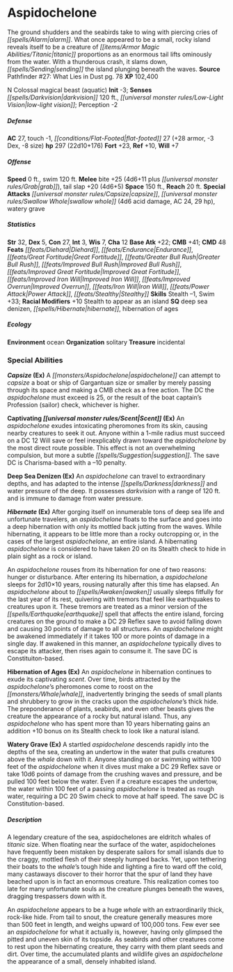 ﻿---
cssclass: [monsters]
title1: Aspidochelone
desc_short: The ground shudders and the seabirds take to wing with piercing cries
  of alarm. What once appeared to be a small, rocky island reveals itself to be a
  creature of titanic proportions as an enormous tail lifts ominously from the water.
  With a thunderous crash, it slams down, sending the island plunging beneath the
  waves.
title2: Aspidochelone
CR: 17
sources:
- name: 'Pathfinder #27: What Lies in Dust'
  page: 78
  link: http://paizo.com/pathfinder/adventurePath/councilOfThieves/v5748btpy8b8h
XP: 102400
alignment: N
size: Colossal
type: magical beast
subtypes:
- aquatic
initiative:
  bonus: -3
senses:
  darkvision: 120
  low-light vision: true
AC:
  AC: 27
  touch: -1
  flat_footed: 27
  components:
    armor: 28
    dex: -3
    size: -8
HP:
  HP: 297
  long: 22d10+176
saves:
  fort: 23
  ref: 10
  will: 7
speeds:
  base: 0
  swim: 120
attacks:
  melee:
  - - text: bite +25 (4d6+11 plus grab)
      entries:
      - - damage: 4d6+11
        - effect: grab
      attack: bite
      bonus:
      - 25
    - text: tail slap +20 (4d6+5)
      entries:
      - - damage: 4d6+5
      attack: tail slap
      bonus:
      - 20
  special:
  - capsize
  - swallow whole (4d6 acid damage, AC 24, 29 hp)
  - watery grave
space: 150
reach: 20
ability_scores:
  STR: 32
  DEX: 5
  CON: 27
  INT: 3
  WIS: 7
  CHA: 12
BAB: 22
CMB: 41
CMD: 48
feats:
- name: Diehard
- name: Endurance
- name: Great Fortitude
- name: Greater Bull Rush
- name: Improved Bull Rush
- name: Improved Great Fortitude
- name: Improved Iron Will
- name: Improved Overrun
- name: Iron Will
- name: Power Attack
- name: Stealthy
skills:
  Stealth: -1
  Swim: 33
  Perception: -2
  _racial_mods:
    Stealth:
      to appear as an island: 10
special_qualities:
- deep sea denizen
- hibernate
- hibernation of ages
ecology:
  environment: ocean
  organization: solitary
  treasure_type: incidental
special_abilities:
  Capsize (Ex): A aspidochelone can attempt to capsize a boat or ship of Gargantuan
    size or smaller by merely passing through its space and making a CMB check as
    a free action. The DC the aspidochelone must exceed is 25, or the result of the
    boat captain's Profession (sailor) check, whichever is higher.
  Captivating Scent (Ex): An aspidochelone exudes intoxicating pheromones from its
    skin, causing nearby creatures to seek it out. Anyone within a 1-mile radius must
    succeed on a DC 12 Will save or feel inexplicably drawn toward the aspidochelone
    by the most direct route possible. This effect is not an overwhelming compulsion,
    but more a subtle suggestion. The save DC is Charisma-based with a -10 penalty.
  Deep Sea Denizen (Ex): An aspidochelone can travel to extraordinary depths, and
    has adapted to the intense darkness and water pressure of the deep. It possesses
    darkvision with a range of 120 ft. and is immune to damage from water pressure.
  Hibernate (Ex): |-
    After gorging itself on innumerable tons of deep sea life and unfortunate travelers, an aspidochelone floats to the surface and goes into a deep hibernation with only its mottled back jutting from the waves. While hibernating, it appears to be little more than a rocky outcropping or, in the cases of the largest aspidochelone, an entire island. A hibernating aspidochelone is considered to have taken 20 on its Stealth check to hide in plain sight as a rock or island.

    An aspidochelone rouses from its hibernation for one of two reasons: hunger or disturbance. After entering its hibernation, a aspidochelone sleeps for 2d10×10 years, rousing naturally after this time has elapsed. An aspidochelone about to awaken usually sleeps fitfully for the last year of its rest, quivering with tremors that feel like earthquakes to creatures upon it. These tremors are treated as a minor version of the earthquake spell that affects the entire island, forcing creatures on the ground to make a DC 29 Reflex save to avoid falling down and causing 30 points of damage to all structures. An aspidochelone might be awakened immediately if it takes 100 or more points of damage in a single day. If awakened in this manner, an aspidochelone typically dives to escape its attacker, then rises again to consume it. The save DC is Constituiton-based.
  Hibernation of Ages (Ex): An aspidochelone in hibernation continues to exude its
    captivating scent. Over time, birds attracted by the aspidochelone's pheromones
    come to roost on the whale, inadvertently bringing the seeds of small plants and
    shrubbery to grow in the cracks upon the aspidochelone's thick hide. The preponderance
    of plants, seabirds, and even other beasts gives the creature the appearance of
    a rocky but natural island. Thus, any aspidochelone who has spent more than 10
    years hibernating gains an addition +10 bonus on its Stealth check to look like
    a natural island.
  Watery Grave (Ex): A startled aspidochelone descends rapidly into the depths of
    the sea, creating an undertow in the water that pulls creatures above the whale
    down with it. Anyone standing on or swimming within 100 feet of the aspidochelone
    when it dives must make a DC 29 Reflex save or take 10d6 points of damage from
    the crushing waves and pressure, and be pulled 100 feet below the water. Even
    if a creature escapes the undertow, the water within 100 feet of a passing aspidochelone
    is treated as rough water, requiring a DC 20 Swim check to move at half speed.
    The save DC is Constitution-based.
desc_long: |-
  A legendary creature of the sea, aspidochelones are eldritch whales of titanic size. When floating near the surface of the water, aspidochelones have frequently been mistaken by desperate sailors for small islands due to the craggy, mottled flesh of their steeply humped backs. Yet, upon tethering their boats to the whale's tough hide and lighting a fire to ward off the cold, many castaways discover to their horror that the spur of land they have beached upon is in fact an enormous creature. This realization comes too late for many unfortunate souls as the creature plunges beneath the waves, dragging trespassers down with it.

  An aspidochelone appears to be a huge whale with an extraordinarily thick, rock-like hide. From tail to snout, the creature generally measures more than 500 feet in length, and weighs upward of 100,000 tons. Few ever see an aspidochelone for what it actually is, however, having only glimpsed the pitted and uneven skin of its topside. As seabirds and other creatures come to rest upon the hibernating creature, they carry with them plant seeds and dirt. Over time, the accumulated plants and wildlife gives an aspidochelone the appearance of a small, densely inhabited island.

---

# Aspidochelone
The ground shudders and the seabirds take to wing with piercing cries of _[[spells/Alarm|alarm]]_. What once appeared to be a small, rocky island reveals itself to be a creature of _[[items/Armor Magic Abilities/Titanic|titanic]]_ proportions as an enormous tail lifts ominously from the water. With a thunderous crash, it slams down, _[[spells/Sending|sending]]_ the island plunging beneath the waves.
**Source** Pathfinder #27: What Lies in Dust pg. 78
**XP** 102,400

N Colossal magical beast (aquatic)
**Init** -3; **Senses** _[[spells/Darkvision|darkvision]]_ 120 ft., _[[universal monster rules/Low-Light Vision|low-light vision]]_; Perception -2

##### Defense

**AC** 27, touch -1, _[[conditions/Flat-Footed|flat-footed]]_ 27 (+28 armor, -3 Dex, -8 size)
**hp** 297 (22d10+176)
**Fort** +23, **Ref** +10, **Will** +7

##### Offense
**Speed** 0 ft., swim 120 ft.
**Melee** bite +25 (4d6+11 plus _[[universal monster rules/Grab|grab]]_), tail slap +20 (4d6+5)
**Space** 150 ft., **Reach** 20 ft.
**Special Attacks** _[[universal monster rules/Capsize|capsize]]_, _[[universal monster rules/Swallow Whole|swallow whole]]_ (4d6 acid damage, AC 24, 29 hp), watery grave

##### Statistics
**Str** 32, **Dex** 5, **Con** 27, **Int** 3, **Wis** 7, **Cha** 12
**Base Atk** +22; **CMB** +41; **CMD** 48
**Feats** _[[feats/Diehard|Diehard]]_, _[[feats/Endurance|Endurance]]_, _[[feats/Great Fortitude|Great Fortitude]]_, _[[feats/Greater Bull Rush|Greater Bull Rush]]_, _[[feats/Improved Bull Rush|Improved Bull Rush]]_, _[[feats/Improved Great Fortitude|Improved Great Fortitude]]_, _[[feats/Improved Iron Will|Improved Iron Will]]_, _[[feats/Improved Overrun|Improved Overrun]]_, _[[feats/Iron Will|Iron Will]]_, _[[feats/Power Attack|Power Attack]]_, _[[feats/Stealthy|Stealthy]]_
**Skills** Stealth –1, Swim +33; **Racial Modifiers** +10 Stealth to appear as an island
**SQ** deep sea denizen, _[[spells/Hibernate|hibernate]]_, hibernation of ages

##### Ecology

**Environment** ocean
**Organization** solitary
**Treasure** incidental

### Special Abilities

**_Capsize_ (Ex)** A _[[monsters/Aspidochelone|aspidochelone]]_ can attempt to _capsize_ a boat or ship of Gargantuan size or smaller by merely passing through its space and making a CMB check as a free action. The DC the _aspidochelone_ must exceed is 25, or the result of the boat captain’s Profession (sailor) check, whichever is higher.

**Captivating _[[universal monster rules/Scent|Scent]]_ (Ex)** An _aspidochelone_ exudes intoxicating pheromones from its skin, causing nearby creatures to seek it out. Anyone within a 1-mile radius must succeed on a DC 12 Will save or feel inexplicably drawn toward the _aspidochelone_ by the most direct route possible. This effect is not an overwhelming compulsion, but more a subtle _[[spells/Suggestion|suggestion]]_. The save DC is Charisma-based with a –10 penalty.

**Deep Sea Denizen (Ex)** An _aspidochelone_ can travel to extraordinary depths, and has adapted to the intense _[[spells/Darkness|darkness]]_ and water pressure of the deep. It possesses _darkvision_ with a range of 120 ft. and is immune to damage from water pressure.

**_Hibernate_ (Ex)** After gorging itself on innumerable tons of deep sea life and unfortunate travelers, an _aspidochelone_ floats to the surface and goes into a deep hibernation with only its mottled back jutting from the waves. While hibernating, it appears to be little more than a rocky outcropping or, in the cases of the largest _aspidochelone_, an entire island. A hibernating _aspidochelone_ is considered to have taken 20 on its Stealth check to hide in plain sight as a rock or island.

An _aspidochelone_ rouses from its hibernation for one of two reasons: hunger or disturbance. After entering its hibernation, a _aspidochelone_ sleeps for 2d10×10 years, rousing naturally after this time has elapsed. An _aspidochelone_ about to _[[spells/Awaken|awaken]]_ usually sleeps fitfully for the last year of its rest, quivering with tremors that feel like earthquakes to creatures upon it. These tremors are treated as a minor version of the _[[spells/Earthquake|earthquake]]_ spell that affects the entire island, forcing creatures on the ground to make a DC 29 Reflex save to avoid falling down and causing 30 points of damage to all structures. An _aspidochelone_ might be awakened immediately if it takes 100 or more points of damage in a single day. If awakened in this manner, an _aspidochelone_ typically dives to escape its attacker, then rises again to consume it. The save DC is Constituiton-based.

**Hibernation of Ages (Ex)** An _aspidochelone_ in hibernation continues to exude its captivating _scent_. Over time, birds attracted by the _aspidochelone_’s pheromones come to roost on the _[[monsters/Whale|whale]]_, inadvertently bringing the seeds of small plants and shrubbery to grow in the cracks upon the _aspidochelone_’s thick hide. The preponderance of plants, seabirds, and even other beasts gives the creature the appearance of a rocky but natural island. Thus, any _aspidochelone_ who has spent more than 10 years hibernating gains an addition +10 bonus on its Stealth check to look like a natural island.

**Watery Grave (Ex)** A startled _aspidochelone_ descends rapidly into the depths of the sea, creating an undertow in the water that pulls creatures above the _whale_ down with it. Anyone standing on or swimming within 100 feet of the _aspidochelone_ when it dives must make a DC 29 Reflex save or take 10d6 points of damage from the crushing waves and pressure, and be pulled 100 feet below the water. Even if a creature escapes the undertow, the water within 100 feet of a passing _aspidochelone_ is treated as rough water, requiring a DC 20 Swim check to move at half speed. The save DC is Constitution-based.

##### Description

A legendary creature of the sea, aspidochelones are eldritch whales of _titanic_ size. When floating near the surface of the water, aspidochelones have frequently been mistaken by desperate sailors for small islands due to the craggy, mottled flesh of their steeply humped backs. Yet, upon tethering their boats to the _whale_’s tough hide and lighting a fire to ward off the cold, many castaways discover to their horror that the spur of land they have beached upon is in fact an enormous creature. This realization comes too late for many unfortunate souls as the creature plunges beneath the waves, dragging trespassers down with it.

An _aspidochelone_ appears to be a huge _whale_ with an extraordinarily thick, rock-like hide. From tail to snout, the creature generally measures more than 500 feet in length, and weighs upward of 100,000 tons. Few ever see an _aspidochelone_ for what it actually is, however, having only glimpsed the pitted and uneven skin of its topside. As seabirds and other creatures come to rest upon the hibernating creature, they carry with them plant seeds and dirt. Over time, the accumulated plants and wildlife gives an _aspidochelone_ the appearance of a small, densely inhabited island.